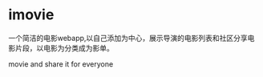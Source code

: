 # imovie

一个简洁的电影webapp,以自己添加为中心，展示导演的电影列表和社区分享电影片段，以电影为分类成为影单。


movie and share it for everyone


